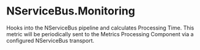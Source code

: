 # NServiceBus.Monitoring
Hooks into the NServiceBus pipeline and calculates Processing Time. This metric will be periodically sent to the Metrics Processing Component via a configured NServiceBus transport.
